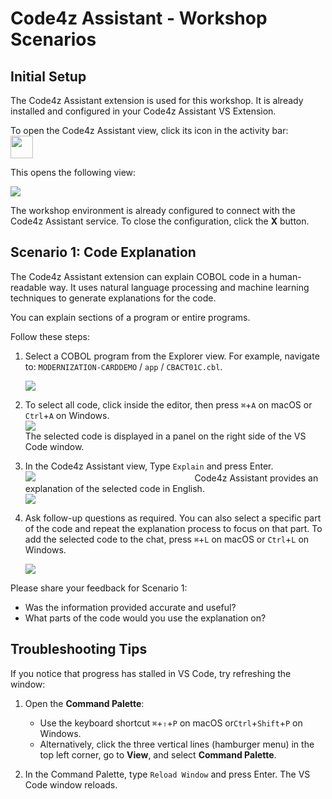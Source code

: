 # Code4z Assistant - Workshop Scenarios

## Initial Setup

The Code4z Assistant extension is used for this workshop. It is already installed and configured in your Code4z Assistant VS Extension.

To open the Code4z Assistant view, click its icon in the activity bar:  
<img src='diagrams/code4z_assistant/activity_bar_assistant_icon.png' width='36pt'/>

This opens the following view:

<img src='diagrams/code4z_assistant/initial_assistant_view.png' style='min-width: 200pt; max-width: 300pt;'/>

The workshop environment is already configured to connect with the Code4z Assistant service. To close the configuration,  click the **X** button.

## Scenario 1: Code Explanation

The Code4z Assistant extension can explain COBOL code in a human-readable way. It uses natural language processing and machine learning techniques to generate explanations for the code.

You can explain sections of a program or entire programs.

Follow these steps:

1. Select a COBOL program from the Explorer view. For example, navigate to: `MODERNIZATION-CARDDEMO` / `app` / `CBACT01C.cbl`.

    <img src='diagrams/code4z_assistant/explorer_open_cobol_program.png' style='min-width: 300pt; max-width: 600pt;'/>

2. To select all code, click inside the editor, then press `⌘`+`A` on macOS or `Ctrl`+`A` on Windows.  
    <img src='diagrams/code4z_assistant/select_all_code.png' style='min-width: 300pt; max-width: 600pt;'/>  
   The selected code is displayed in a panel on the right side of the VS Code window.
   
3. In the Code4z Assistant view, Type `Explain` and press Enter.
    <img src='diagrams/code4z_assistant/chat_explain.png' style='min-width: 200pt; max-width: 400pt;' />
   Code4z Assistant provides an explanation of the selected code in English.  
    <img src='diagrams/code4z_assistant/explain_result.png' style='min-width: 200pt; max-width: 400pt;' />

4. Ask follow-up questions as required. You can also select a specific part of the code and repeat the explanation process to focus on that part. To add the selected code to the chat, press  `⌘`+`L` on macOS or `Ctrl`+`L` on Windows.  

    <img src='diagrams/code4z_assistant/explain_snippet.png' style='min-width: 300pt; max-width: 600pt;'/>

Please share your feedback for Scenario 1:

- Was the information provided accurate and useful?
- What parts of the code would you use the explanation on?

## Troubleshooting Tips

If you notice that progress has stalled in VS Code, try refreshing the window:

1. Open the **Command Palette**:

   - Use the keyboard shortcut `⌘`+`⇧`+`P` on macOS or`Ctrl`+`Shift`+`P` on Windows.
   - Alternatively, click the three vertical lines (hamburger menu) in the top left corner, go to **View**, and select **Command Palette**.

2.	In the Command Palette, type `Reload Window` and press Enter.
    The VS Code window reloads.



